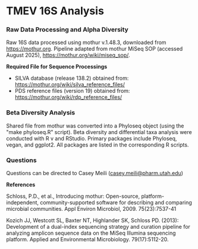 # TMEV 16S Analysis

### Raw Data Processing and Alpha Diversity
Raw 16S data processed using mothur v.1.48.3, downloaded from https://mothur.org. Pipeline adapted from mothur MiSeq SOP (accessed August 2025), https://mothur.org/wiki/miseq_sop/.

**Required File for Sequence Processings**
- SILVA database (release 138.2) obtained from: https://mothur.org/wiki/silva_reference_files/
- PDS reference files (version 19) obtained from: https://mothur.org/wiki/rdp_reference_files/


### Beta Diversity Analysis
Shared file from mothur was converted into a Phyloseq object (using the "make phyloseq.R" script). Beta diversity and differential taxa analysis were conducted with R v and RStudio. Primary packages include Phyloseq, vegan, and ggplot2. All packages are listed in the corresponding R scripts.



### Questions 
Questions can be directed to Casey Meili (casey.meili@pharm.utah.edu)



**References**

Schloss, P.D., et al., Introducing mothur: Open-source, platform-independent, community-supported software for describing and comparing microbial communities. Appl Environ Microbiol, 2009. 75(23):7537-41

Kozich JJ, Westcott SL, Baxter NT, Highlander SK, Schloss PD. (2013): Development of a dual-index sequencing strategy and curation pipeline for analyzing amplicon sequence data on the MiSeq Illumina sequencing platform. Applied and Environmental Microbiology. 79(17):5112-20.



